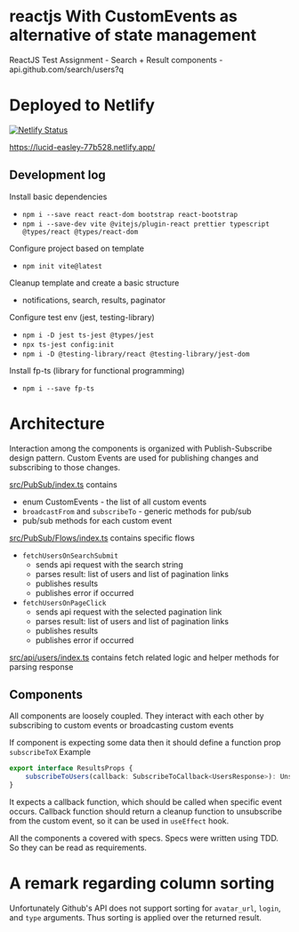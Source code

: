 # reactjs With CustomEvents as alternative of state management

ReactJS Test Assignment - Search + Result components - api.github.com/search/users?q

# Deployed to Netlify
[![Netlify Status](https://api.netlify.com/api/v1/badges/f10c5eee-56f0-4100-8689-28065dc780a7/deploy-status)](https://app.netlify.com/sites/lucid-easley-77b528/deploys)

https://lucid-easley-77b528.netlify.app/

## Development log

Install basic dependencies

- `npm i --save react react-dom bootstrap react-bootstrap`
- `npm i --save-dev vite @vitejs/plugin-react prettier typescript @types/react @types/react-dom`

Configure project based on template

- `npm init vite@latest`

Cleanup template and create a basic structure

- notifications, search, results, paginator

Configure test env (jest, testing-library)

- `npm i -D jest ts-jest @types/jest`
- `npx ts-jest config:init`
- `npm i -D @testing-library/react @testing-library/jest-dom`

Install fp-ts (library for functional programming)
- `npm i --save fp-ts`

# Architecture

Interaction among the components is organized with Publish-Subscribe design pattern. 
Custom Events are used for publishing changes and subscribing to those changes.

[src/PubSub/index.ts](src/PubSub/index.ts) contains 
- enum CustomEvents - the list of all custom events
- `broadcastFrom` and `subscribeTo` - generic methods for pub/sub
- pub/sub methods for each custom event

[src/PubSub/Flows/index.ts](src/PubSub/Flows/index.ts) contains specific flows
- `fetchUsersOnSearchSubmit` 
  - sends api request with the search string
  - parses result: list of users and list of pagination links
  - publishes results
  - publishes error if occurred
- `fetchUsersOnPageClick`
  - sends api request with the selected pagination link
  - parses result: list of users and list of pagination links
  - publishes results
  - publishes error if occurred

[src/api/users/index.ts](src/api/users/index.ts) contains fetch related logic and helper methods for parsing response

## Components

All components are loosely coupled.
They interact with each other by subscribing to custom events or broadcasting custom events

If component is expecting some data then it should define a function prop `subscribeToX`
Example
```ts
export interface ResultsProps {
    subscribeToUsers(callback: SubscribeToCallback<UsersResponse>): UnsubscribeFn;
}
```

It expects a callback function, which should be called when specific event occurs.
Callback function should return a cleanup function to unsubscribe from the custom event,
so it can be used in `useEffect` hook.

All the components a covered with specs.
Specs were written using TDD.
So they can be read as requirements.


# A remark regarding column sorting
Unfortunately Github's API does not support sorting for `avatar_url`, `login`, and `type` arguments.
Thus sorting is applied over the returned result.
